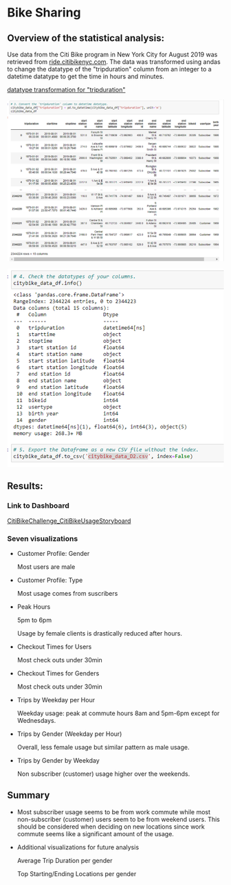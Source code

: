 # Bike Sharing

## Overview of the statistical analysis:

Use data from the Citi Bike program in New York City for August 2019 was retrieved from 
[ride.citibikenyc.com](https://s3.amazonaws.com/tripdata/index.html). The data was transformed using andas to change the datatype of the "tripduration" column from an integer to a datetime datatype to get the time in hours and minutes.

[datatype transformation for "tripduration"](Resources/tripduration.PNG)

![datatype transformation for "tripduration"](Resources/tripduration.PNG)

![Resources/tripduration2.PNG](Resources/tripduration2.PNG)

## Results:

###  Link to Dashboard
[CitiBikeChallenge_CitiBikeUsageStoryboard]( https://public.tableau.com/views/CitiBikeChallenge_CitiBikeUsageStoryboard/CitiBikeUsageStoryboard?:language=en-US&:display_count=n&:origin=viz_share_link)

### Seven visualizations

* Customer Profile: Gender

    Most users are male

* Customer Profile: Type

    Most usage comes from suscribers

* Peak Hours

    5pm to 6pm

    Usage by female clients is drastically reduced after hours.

* Checkout Times for Users
    
    Most check outs under 30min
  
* Checkout Times for Genders

    Most check outs under 30min

* Trips by Weekday per Hour

    Weekday usage: peak at commute hours 8am and 5pm-6pm except for Wednesdays. 

* Trips by Gender (Weekday per Hour)

    Overall, less female usage but similar pattern as male usage.

* Trips by Gender by Weekday

    Non subscriber (customer) usage higher over the weekends. 

## Summary

* Most subscriber usage seems to be from work commute while most non-subscriber (customer) users  seem to be from weekend users. This should be considered when deciding on new locations since work commute seems like a significant amount of the usage. 

* Additional visualizations for future analysis

    Average Trip Duration per gender
  
    Top Starting/Ending Locations per gender
